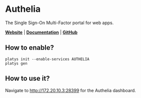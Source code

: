 # Authelia

The Single Sign-On Multi-Factor portal for web apps. 

**[Website](https://www.authelia.com/)** | **[Documentation](https://www.authelia.com/overview/prologue/introduction/)** | **[GitHub](https://github.com/authelia/authelia)**

## How to enable?

```
platys init --enable-services AUTHELIA
platys gen
```

## How to use it?

Navigate to <http://172.20.10.3:28399> for the Authelia dashboard.
